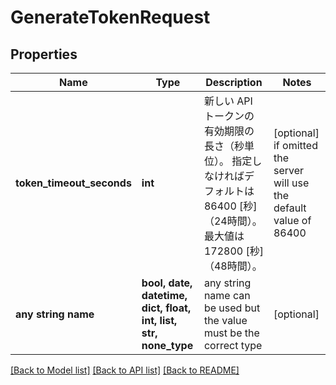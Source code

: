 # GenerateTokenRequest


## Properties
Name | Type | Description | Notes
------------ | ------------- | ------------- | -------------
**token_timeout_seconds** | **int** | 新しい API トークンの有効期限の長さ（秒単位）。 指定しなければデフォルトは 86400 [秒]（24時間）。 最大値は 172800 [秒]（48時間）。  | [optional]  if omitted the server will use the default value of 86400
**any string name** | **bool, date, datetime, dict, float, int, list, str, none_type** | any string name can be used but the value must be the correct type | [optional]

[[Back to Model list]](../README.md#documentation-for-models) [[Back to API list]](../README.md#documentation-for-api-endpoints) [[Back to README]](../README.md)


